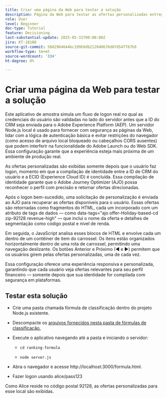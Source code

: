 ```yaml
---
title: Criar uma página da Web para testar a solução
description: Página da Web para testar as ofertas personalizadas entregues usando a decisão.
role: User
level: Beginner
doc-type: Tutorial
feature: Decisioning
last-substantial-update: 2025-05-31T00:00:00Z
jira: KT-18188
source-git-commit: 58d2964644bc199b9db212040676d87d54f767b9
workflow-type: tm+mt
source-wordcount: '334'
ht-degree: 0%

---
```



# Criar uma página da Web para testar a solução

Este aplicativo de amostra simula um fluxo de logon real no qual as credenciais do usuário são validadas no lado do servidor antes que a ID do CRM seja enviada para o Adobe Experience Platform (AEP). Um servidor Node.js local é usado para fornecer com segurança as páginas da Web, lidar com a lógica de autenticação básica e evitar restrições do navegador (como acesso de arquivo local bloqueado ou cabeçalhos CORS ausentes) que podem interferir na funcionalidade do Adobe Launch ou do Web SDK. Essa configuração garante que a experiência esteja mais próxima de um ambiente de produção real.

As ofertas personalizadas são exibidas somente depois que o usuário faz logon, momento em que a compilação de identidade entre a ID de CRM do usuário e a ECID (Experience Cloud ID) é concluída. Essa compilação de identidade garante que o Adobe Journey Optimizer (AJO) possa reconhecer o perfil com precisão e retornar ofertas direcionadas.

Após o logon bem-sucedido, uma solicitação de personalização é enviada ao AJO para recuperar as ofertas disponíveis para o usuário. Essas ofertas são retornadas como fragmentos do HTML, cada um incorporado com um atributo de tags de dados — como data-tags=&quot;ajo offer-Holiday-based-cd zip-92128 revenue-high&quot; — que inclui o nome da oferta e detalhes de segmentação como código postal e nível de renda.

Em seguida, o JavaScript analisa esses blocos de HTML e envolve cada um dentro de um contêiner de item do carrossel. Os itens estão organizados horizontalmente dentro de uma rota de carrossel, permitindo uma navegação deslizante. Os botões Anterior e Próximo (◀ e ▶) permitem que os usuários girem pelas ofertas personalizadas, uma de cada vez.

Essa configuração oferece uma experiência responsiva e personalizada, garantindo que cada usuário veja ofertas relevantes para seu perfil financeiro — somente depois que sua identidade for compilada com segurança em plataformas.

## Testar esta solução

* Crie uma pasta chamada fórmula de classificação dentro do projeto Node.js existente.

* Descompacte os [arquivos fornecidos nesta pasta de fórmulas de classificação.](assets/ranking-formula.zip)

* Execute o aplicativo navegando até a pasta e iniciando o servidor:
   * `cd ranking-formula`

   * `node server.js`


* Abra o navegador e acesse http://localhost:3000/formula.html.

* Fazer logon usando alice/pass123

Como Alice reside no código postal 92128, as ofertas personalizadas para esse local são exibidas.